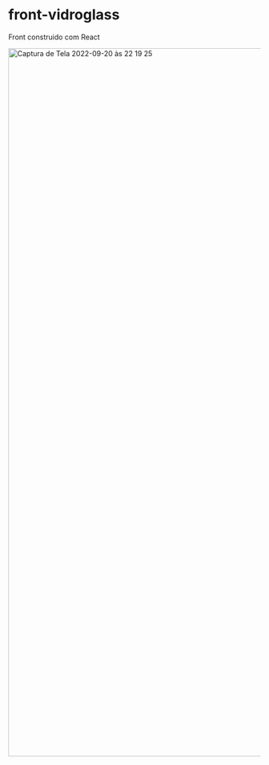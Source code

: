 # front-vidroglass

Front construido com React

<img width="1413" alt="Captura de Tela 2022-09-20 às 22 19 25" src="https://user-images.githubusercontent.com/75685022/191393004-6f5f3aac-d7f4-437f-b72f-317840c83b4e.png">
